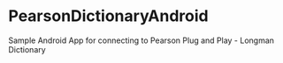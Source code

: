 PearsonDictionaryAndroid
========================

Sample Android App for connecting to Pearson Plug and Play - Longman Dictionary